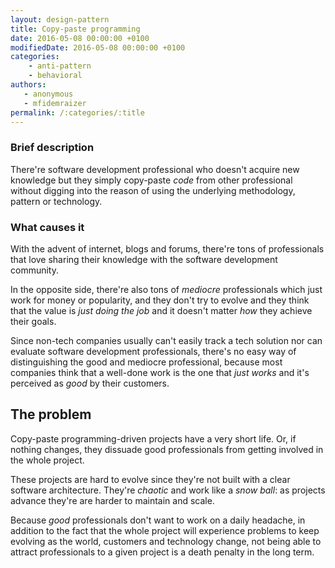 ```yaml
---
layout: design-pattern
title: Copy-paste programming
date: 2016-05-08 00:00:00 +0100
modifiedDate: 2016-05-08 00:00:00 +0100
categories:
    - anti-pattern
    - behavioral
authors: 
   - anonymous
   - mfidemraizer
permalink: /:categories/:title
---
```


### Brief description

There're software development professional who doesn't acquire new knowledge but they simply copy-paste *code* from other professional without digging into the reason of using the underlying methodology, pattern or technology. 

### What causes it

With the advent of internet, blogs and forums, there're tons of professionals that love sharing their knowledge with the software development community. 

In the opposite side, there're also tons of *mediocre* professionals which just work for money or popularity, and they don't try to evolve and they think that the value is *just doing the job* and it doesn't matter *how* they achieve their goals.

Since non-tech companies usually can't easily track a tech solution nor can evaluate software development professionals, there's no easy way of distinguishing the good and mediocre professional, because most companies think that a well-done work is the one that *just works* and it's perceived as *good* by their customers.

## The problem

Copy-paste programming-driven projects have a very short life. Or, if nothing changes, they dissuade good professionals from getting involved in the whole project.

These projects are hard to evolve since they're not built with a clear software architecture. They're *chaotic* and work like a *snow ball*: as projects advance they're are harder to maintain and scale.

Because *good* professionals don't want to work on a daily headache, in addition to the fact that the whole project will experience problems to keep evolving as the world, customers and technology change, not being able to attract professionals to a given project is a death penalty in the long term.